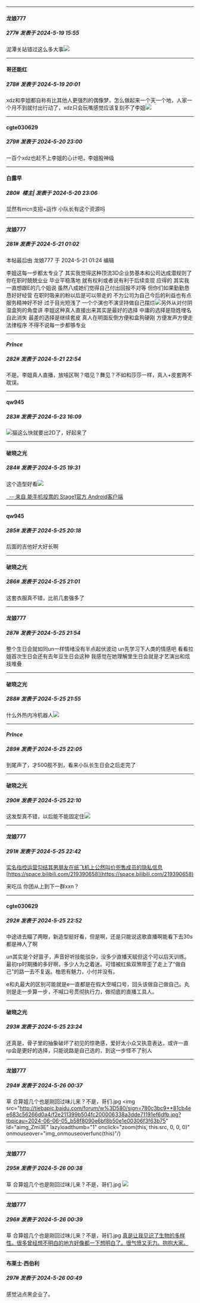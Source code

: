 ﻿
*****

####  龙娘777  
##### 277#       发表于 2024-5-19 15:55

泥潭关站错过这么多大事<img src="https://static.saraba1st.com/image/smiley/face2017/049.png" referrerpolicy="no-referrer">

*****

####  哥还能红  
##### 278#       发表于 2024-5-19 20:01

xdz和李姐都自称有比其他人更强烈的偶像梦，怎么做起来一个天一个地，人家一个月不到就付出行动了，xdz只会玩嘴感觉应该复刻不了李姐<img src="https://static.saraba1st.com/image/smiley/face2017/067.png" referrerpolicy="no-referrer">

*****

####  cgte030629  
##### 279#       发表于 2024-5-20 23:00

一百个xdz也赶不上李姐的心计吧，李姐股神级

*****

####  白露早  
##### 280#         楼主| 发表于 2024-5-20 23:06

显然有mcn支招+运作 小队长有这个资源吗


*****

####  龙娘777  
##### 281#       发表于 2024-5-21 01:02

 本帖最后由 龙娘777 于 2024-5-21 01:24 编辑 

李姐这每一步都太专业了 其实我觉得这种顶流3D企业势基本和公司达成潜规则了 你在职时兢兢业业 毕业平稳落地 就有权利或者说有利于后续变现 应得的 其实我一直想跟E的几个姐说 虽然八成她们觉得自己付出回报不对等 但你们如果勤勤恳恳好好经营 在职时吸来的粉以后是可以带走的 不为公司为自己今后的利益也有点服务精神好不好 过于目光短浅了 一个个演也不演坚持做自己摆烂<img src="https://static.saraba1st.com/image/smiley/face2017/049.png" referrerpolicy="no-referrer">另外从对付阴湿盒狗的角度讲 李姐这种真人直接出来其实是最好的选择 中庸的选择是隐姓埋名自此消失 最差的选择是继续套皮 真人在明面反倒方便和盒狗硬刚 方便发声方便走法律程序 不得不说每一步都够专业


*****

####  _PrInce_  
##### 282#       发表于 2024-5-21 22:54

不是。李姐真人直播，放啥区啊？唱见？舞见？不如和莎莎一样，真人+皮套两不耽误。


*****

####  qw945  
##### 283#       发表于 2024-5-23 16:09

<img src="https://static.saraba1st.com/image/smiley/face2017/105.png" referrerpolicy="no-referrer">猫这么快就要出2D了，好起来了


*****

####  破晓之光  
##### 284#       发表于 2024-5-25 19:31

这个造型好看<img src="https://static.saraba1st.com/image/smiley/face2017/074.png" referrerpolicy="no-referrer">

[  -- 来自 能手机投票的 Stage1官方 Android客户端](https://www.coolapk.com/apk/140634)


*****

####  qw945  
##### 285#       发表于 2024-5-25 20:18

后面的吉他好大好长啊


*****

####  破晓之光  
##### 286#       发表于 2024-5-25 21:01

这套衣服真不错，比前几套强多了


*****

####  龙娘777  
##### 287#       发表于 2024-5-25 21:54

整个生日会就如同un一样情绪没有半点起伏波动 un先学习下人类的情感吧 看看拉姐首次生日会还有去年豆生日会这种 我感觉在她理解里生日会就是才艺演出和炫技堆叠

*****

####  破晓之光  
##### 288#       发表于 2024-5-25 21:55

什么外热内冷机器人<img src="https://static.saraba1st.com/image/smiley/face2017/067.png" referrerpolicy="no-referrer">


*****

####  _PrInce_  
##### 289#       发表于 2024-5-25 22:05

到尾声了，才500舰不到，看来小队长生日会之后走完了


*****

####  破晓之光  
##### 290#       发表于 2024-5-25 22:10

这发型真不错，以后能不能固定住<img src="https://static.saraba1st.com/image/smiley/face2017/062.gif" referrerpolicy="no-referrer">


*****

####  龙娘777  
##### 291#       发表于 2024-5-25 22:42

[实名指控运营勾结其男朋友在纸飞机上公然叫价兜售成员的隐私信息](https://tieba.baidu.com/p/9029990987)
[https://space.bilibili.com/219390658](https://space.bilibili.com/219390658)

来吃瓜 你团从上到下一群xxn？


*****

####  cgte030629  
##### 292#       发表于 2024-5-25 22:52

中途进去瞄了两眼，新造型挺好看，但是啊，还是只能说这歌直播啊能看下去30s都是神人了啊

un其实是个好苗子，声音好听技能驳杂，没多少直播天赋但这个可以后天训练。最初rp时期播的多好啊，多少人为之着迷。可惜被红紫双煞带歪了走上了“做自己”的路一去不复返。柚恩有魅力，小付并没有。

e和丸最大的区别可能就是e一直都是在假大空喊口号，回头该做自己做自己。丸则是走一步算一步，不喊口号贯彻执行力，做彻底的直播工具人。


*****

####  破晓之光  
##### 293#       发表于 2024-5-25 23:24

还真是，骨子里的抽象破坏了初见的惊艳感，爱好太小众又执意表达，或许一直rp会是更好的选择，只能说路是自己选的，到这一步怪不了别人


*****

####  龙娘777  
##### 294#       发表于 2024-5-26 00:37

草 合算姐几个也是刚回过味儿来？不是，哥们.jpg
<img src="http://tiebapic.baidu.com/forum/w%3D580/sign=780c3bc9**81cb4ee683c56266d0a4/f2e211399b504fc200006338a3dde71191ef6dfb.jpg?tbpicau=2024-06-06-05_b58f8090e6bf8b50e1e00306f3f63b75" id="aimg_Zmi3E" lazyloadthumb="1" onclick="zoom(this, this.src, 0, 0, 0)" onmouseover="img_onmouseoverfunc(this)"/)

*****

####  龙娘777  
##### 295#       发表于 2024-5-26 00:38

草 合算姐几个也是刚回过味儿来？不是，哥们.jpg
<img src="http://tiebapic.baidu.com/forum/w%3D580/sign=780c3bc9**81cb4ee683c56266d0a4/f2e211399b504fc200006338a3dde71191ef6dfb.jpg" referrerpolicy="no-referrer">

*****

####  龙娘777  
##### 296#       发表于 2024-5-26 00:39

草 合算姐几个也是刚回过味儿来？不是，哥们.jpg
[真是让我见识了生物的多样性。很多曾经想不明白的地方好像都一下想明白了。很气愤又无力。抱抱大家。](https://weibo.com/6168772154/OfYtb7qoe)


*****

####  布莱士·西伯利  
##### 297#       发表于 2024-5-26 00:49

感觉沾点黑企业了。

